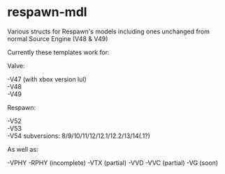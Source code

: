 # respawn-mdl
Various structs for Respawn's models including ones unchanged from normal Source Engine (V48 & V49)


Currently these templates work for:

Valve:

  -V47 (with xbox version lul)  
  -V48  
  -V49  

Respawn:

  -V52  
  -V53  
  -V54 subversions: 8/9/10/11/12/12.1/12.2/13/14(.1?)
  
As well as:
  
  -VPHY
  -RPHY (incomplete)
  -VTX (partial)
  -VVD
  -VVC (partial)
  -VG (soon)
  

